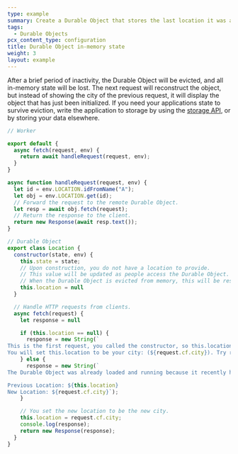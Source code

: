 ```yaml
---
type: example
summary: Create a Durable Object that stores the last location it was accessed from in-memory.
tags:
  - Durable Objects
pcx_content_type: configuration
title: Durable Object in-memory state
weight: 3
layout: example
---
```


After a brief period of inactivity, the Durable Object will be evicted, and all in-memory state will be lost. The next request will reconstruct the object, but instead of showing the city of the previous request, it will display the object that has just been initialized. If you need your applications state to survive eviction, write the application to storage by using the [storage API](/durable-objects/api/transactional-storage-api/), or by storing your data elsewhere.

```js
// Worker

export default {
  async fetch(request, env) {
    return await handleRequest(request, env);
  }
}

async function handleRequest(request, env) {
  let id = env.LOCATION.idFromName("A");
  let obj = env.LOCATION.get(id);
  // Forward the request to the remote Durable Object.
  let resp = await obj.fetch(request);
  // Return the response to the client.
  return new Response(await resp.text());
}

// Durable Object
export class Location {
  constructor(state, env) {
    this.state = state;
    // Upon construction, you do not have a location to provide.
    // This value will be updated as people access the Durable Object.
    // When the Durable Object is evicted from memory, this will be reset.
    this.location = null
  }

  // Handle HTTP requests from clients.
  async fetch(request) {
    let response = null

    if (this.location == null) {
      response = new String(`
This is the first request, you called the constructor, so this.location was null.
You will set this.location to be your city: (${request.cf.city}). Try reloading the page.`);
    } else {
      response = new String(`
The Durable Object was already loaded and running because it recently handled a request.

Previous Location: ${this.location}
New Location: ${request.cf.city}`);
    }

    // You set the new location to be the new city.
    this.location = request.cf.city;
    console.log(response);
    return new Response(response);
  }
}
```